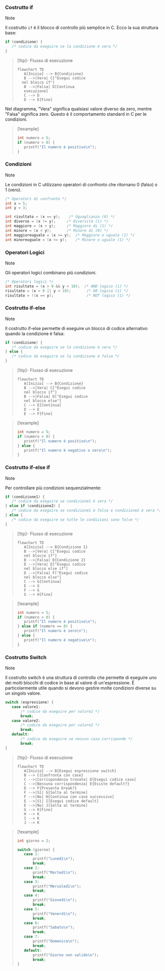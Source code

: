 ### Costrutto if
>[!note]
>Il costrutto `if` è il blocco di controllo più semplice in C. Ecco la sua struttura base:
>
>```c
>if (condizione) {
>    /* codice da eseguire se la condizione è vera */
>}
>```
>
>>[!tip]- Flusso di esecuzione
>>```mermaid
>>flowchart TD
>>    A[Inizio] --> B{Condizione}
>>    B -->|Vera| C["Esegui codice
>>   nel blocco if"]
>>    B -->|Falsa| D[Continua
>>    esecuzione]
>>    C --> D
>>    D --> E[Fine]
>>```
>
>Nel diagramma, "Vera" significa qualsiasi valore diverso da zero, mentre "Falsa" significa zero. Questo è il comportamento standard in C per le condizioni.

>[!example]
>```c
>int numero = 5;
>if (numero > 0) {
>    printf("Il numero è positivo\n");
>}
>```

### Condizioni
>[!note]
>Le condizioni in C utilizzano operatori di confronto che ritornano 0 (falso) o 1 (vero).

```c
/* Operatori di confronto */
int x = 5;
int y = 3;

int risultato = (x == y);    /* Uguaglianza (0) */
int diverso = (x != y);     /* Diversità (1) */
int maggiore = (x > y);     /* Maggiore di (1) */
int minore = (x < y);       /* Minore di (0) */
int maggioreuguale = (x >= y);  /* Maggiore o uguale (1) */
int minoreuguale = (x <= y);    /* Minore o uguale (1) */
```

### Operatori Logici
>[!note]
>Gli operatori logici combinano più condizioni.

```c
/* Operatori logici */
int risultato = (x > 0 && y < 10);  /* AND logico (1) */
risultato = (x > 0 || y < 10);       /* OR logico (1) */
risultato = !(x == y);               /* NOT logico (1) */
```

### Costrutto if-else
>[!note]
>Il costrutto if-else permette di eseguire un blocco di codice alternativo quando la condizione è falsa:
>
>```c
>if (condizione) {
>    /* codice da eseguire se la condizione è vera */
>} else {
>    /* codice da eseguire se la condizione è falsa */
>}
>```
>>[!tip]- Flusso di esecuzione
>>```mermaid
>>flowchart TD
>>    A[Inizio] --> B{Condizione}
>>    B -->|Vera| C["Esegui codice
>>    nel blocco if"]
>>    B -->|Falsa| D["Esegui codice
>>    nel blocco else"]
>>    C --> E[Continua]
>>    D --> E
>>    E --> F[Fine]
>>```

>[!example]
>```c
>int numero = 5;
>if (numero > 0) {
>    printf("Il numero è positivo\n");
>} else {
>    printf("Il numero è negativo o zero\n");
>}
>```

### Costrutto if-else if
>[!note]
>Per controllare più condizioni sequenzialmente:
>
>```c
>if (condizione1) {
>    /* codice da eseguire se condizione1 è vera */
>} else if (condizione2) {
>    /* codice da eseguire se condizione1 è falsa e condizione2 è vera */
>} else {
>    /* codice da eseguire se tutte le condizioni sono false */
>}
>```
>>[!tip]- Flusso di esecuzione
>>```mermaid
>>flowchart TD
>>    A[Inizio] --> B{Condizione 1}
>>    B -->|Vera| C["Esegui codice
>>    nel blocco if"]
>>    B -->|Falsa| D{Condizione 2}
>>    D -->|Vera| E["Esegui codice
>>    nel blocco else if"]
>>    D -->|Falsa| F["Esegui codice
>>    nel blocco else"]
>>    C --> G[Continua]
>>    E --> G
>>    F --> G
>>    G --> H[Fine]
>>```

>[!example]
>```c
>int numero = 5;
>if (numero > 0) {
>    printf("Il numero è positivo\n");
>} else if (numero == 0) {
>    printf("Il numero è zero\n");
>} else {
>    printf("Il numero è negativo\n");
>}
>```

### Costrutto Switch
>[!Note]
>Il costrutto switch è una struttura di controllo che permette di eseguire uno dei molti blocchi di codice in base al valore di un'espressione. È particolarmente utile quando si devono gestire molte condizioni diverse su un singolo valore.
>```c
>switch (espressione) {
>    case valore1:
>        /* codice da eseguire per valore1 */
>        break;
>    case valore2:
>        /* codice da eseguire per valore2 */
>        break;
>    default:
>        /* codice da eseguire se nessun caso corrisponde */
>        break;
>}
>```
>>[!tip]- Flusso di esecuzione
>>```mermaid
>>flowchart TD
>>    A[Inizio] --> B[Esegui espressione switch]
>>    B --> C{Confronta con case}
>>    C -->|Corrispondenza trovata| D[Esegui codice case]
>>    C -->|Nessuna corrispondenza| E{Esiste default?}
>>    D --> F{Presente break?}
>>    F -->|Sì| G[Salta al termine]
>>    F -->|No| H[Continua con case successivo]
>>    E -->|Sì| I[Esegui codice default]
>>    E -->|No| J[Salta al termine]
>>    G --> K[Fine]
>>    H --> K
>>    I --> K
>>    J --> K
>>```

>[!example]
>```c
>int giorno = 2;
>
>switch (giorno) {
>    case 1:
>        printf("Lunedì\n");
>        break;
>    case 2:
>        printf("Martedì\n");
>        break;
>    case 3:
>        printf("Mercoledì\n");
>        break;
>    case 4:
>        printf("Giovedì\n");
>        break;
>    case 5:
>        printf("Venerdì\n");
>        break;
>    case 6:
>        printf("Sabato\n");
>        break;
>    case 7:
>        printf("Domenica\n");
>        break;
>    default:
>        printf("Giorno non valido\n");
>        break;
>}
>```
